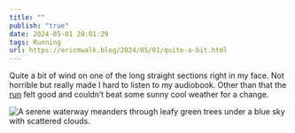 ```yaml
---
title: ""
publish: "true"
date: 2024-05-01 20:01:29
tags: Running
url: https://ericmwalk.blog/2024/05/01/quite-a-bit.html
---
```


Quite a bit of wind on one of the long straight sections right in my face. Not horrible but really made I hard to listen to my audiobook. Other than that the [run](https://strava.com/activities/11309643542) felt good and couldn’t beat some sunny cool weather for a change.

![A serene waterway meanders through leafy green trees under a blue sky with scattered clouds.](https://ericmwalk.blog/uploads/2024/img-8785.jpeg)